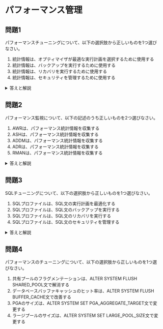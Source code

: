# パフォーマンス管理

## 問題1
パフォーマンスチューニングについて、以下の選択肢から正しいものを1つ選びなさい。

1. 統計情報は、オプティマイザが最適な実行計画を選択するために使用する
2. 統計情報は、バックアップを実行するために使用する
3. 統計情報は、リカバリを実行するために使用する
4. 統計情報は、セキュリティを管理するために使用する

<details>
<summary>答えと解説</summary>

### 答え
1. 統計情報は、オプティマイザが最適な実行計画を選択するために使用する

### 解説
統計情報は、Oracleデータベースのオプティマイザが最適な実行計画を選択するために使用される重要な情報です。これには以下のような情報が含まれます：
- 表の行数
- 列の値の分布
- インデックスの統計情報
- システム統計情報

</details>

## 問題2
パフォーマンス監視について、以下の記述のうち正しいものを2つ選びなさい。

1. AWRは、パフォーマンス統計情報を収集する
2. ASHは、パフォーマンス統計情報を収集する
3. ADDMは、パフォーマンス統計情報を収集する
4. ADRは、パフォーマンス統計情報を収集する
5. RMANは、パフォーマンス統計情報を収集する

<details>
<summary>答えと解説</summary>

### 答え
1. AWRは、パフォーマンス統計情報を収集する
2. ASHは、パフォーマンス統計情報を収集する

### 解説
Oracleデータベースのパフォーマンス監視ツールには以下のようなものがあります：
- AWR（Automatic Workload Repository）：システム全体のパフォーマンス統計情報を収集
- ASH（Active Session History）：アクティブなセッションの詳細な情報を収集
- ADDM（Automatic Database Diagnostic Monitor）：AWRのデータを分析して問題を特定
- ADR（Automatic Diagnostic Repository）：診断情報を格納
- RMAN（Recovery Manager）：バックアップとリカバリを管理

</details>

## 問題3
SQLチューニングについて、以下の選択肢から正しいものを1つ選びなさい。

1. SQLプロファイルは、SQL文の実行計画を最適化する
2. SQLプロファイルは、SQL文のバックアップを実行する
3. SQLプロファイルは、SQL文のリカバリを実行する
4. SQLプロファイルは、SQL文のセキュリティを管理する

<details>
<summary>答えと解説</summary>

### 答え
1. SQLプロファイルは、SQL文の実行計画を最適化する

### 解説
SQLチューニングには以下のような手法があります：
- SQLプロファイル：SQL文の実行計画を最適化するための追加情報
- SQLチューニングアドバイザ：SQL文のパフォーマンスを改善するための推奨事項を提供
- SQLアクセスアドバイザ：インデックスやマテリアライズドビューの作成を推奨
- 実行計画の分析：SQL文の実行計画を確認して最適化

</details>

## 問題4
パフォーマンスのチューニングについて、以下の選択肢から正しいものを1つ選びなさい。

1. 共有プールのフラグメンテーションは、ALTER SYSTEM FLUSH SHARED_POOL文で解消する
2. データベースバッファキャッシュのヒット率は、ALTER SYSTEM FLUSH BUFFER_CACHE文で改善する
3. PGAのサイズは、ALTER SYSTEM SET PGA_AGGREGATE_TARGET文で変更する
4. ラージプールのサイズは、ALTER SYSTEM SET LARGE_POOL_SIZE文で変更する 